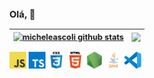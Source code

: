 ### Olá, 👋
  

| <a href="https://github.com/micheleascoli/github-readme-stats"><img align="center" src="https://github-readme-stats.vercel.app/api?username=micheleascoli&show_icons=true&include_all_commits=true&theme=buefy&hide_border=true" alt="micheleascoli github stats" /></a> | <a href="https://github.com/micheleascoli/github-readme-stats"><img align="center" src="https://github-readme-stats.vercel.app/api/top-langs/?username=micheleascoli&layout=compact&theme=buefy&hide_border=true" /></a> |
| ------------- | ------------- |

<code><img height="30" alt="javascript" src="https://raw.githubusercontent.com/github/explore/80688e429a7d4ef2fca1e82350fe8e3517d3494d/topics/javascript/javascript.png"></code>
<code><img height="30" alt="typescript" src="https://raw.githubusercontent.com/github/explore/80688e429a7d4ef2fca1e82350fe8e3517d3494d/topics/typescript/typescript.png"></code>
<code><img height="30" alt="CSS" src="https://raw.githubusercontent.com/github/explore/78df643247d429f6cc873026c0622819ad797942/topics/css/css.png" /></code>
<code><img height="30" alt="HTML" src="https://raw.githubusercontent.com/github/explore/78df643247d429f6cc873026c0622819ad797942/topics/html/html.png" /></code>
<code><img height="30" alt="nodejs" src="https://raw.githubusercontent.com/github/explore/80688e429a7d4ef2fca1e82350fe8e3517d3494d/topics/nodejs/nodejs.png"></code> 
<code><img height="30" alt="Java" src="https://raw.githubusercontent.com/github/explore/80688e429a7d4ef2fca1e82350fe8e3517d3494d/topics/java/java.png" /></code>
<code><img height="30" alt="Visual Studio Code" src="https://raw.githubusercontent.com/github/explore/78df643247d429f6cc873026c0622819ad797942/topics/visual-studio-code/visual-studio-code.png" /></code>
